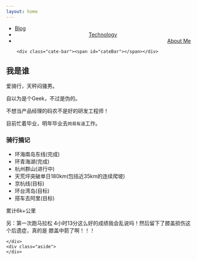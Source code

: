 ```yaml
---
layout: home
---
```


<div class="index-content project">
    <div class="section">
        <ul class="artical-cate">
            <li class="on"><a href="/"><span>Blog</span></a></li>
            <li style="text-align:center"><a href="/tech"><span>Technology</span></a></li>
            <li style="text-align:right"><a href="/about"><span>About Me</span></a></li>
        </ul>

        <div class="cate-bar"><span id="cateBar"></span></div>

## 我是谁
爱骑行，天秤闷骚男。

自以为是个Geek，不过是伪的。

不想当产品经理的码农不是好的研发工程师！

目前忙着毕业，明年毕业去`网易有道`工作。

### 骑行摘记

* 环海南岛东线(完成)
* 环青海湖(完成)
* 杭州群山(进行中)
* 天荒坪突破单日180km(包括近35km的连续爬坡)
* 京杭线(目标)
* 环台湾岛(目标)
* 搭车去阿里(目标)

累计6k+公里

另：第一次跑马拉松 4小时13分这么好的成绩我会乱说吗！然后留下了膝盖损伤这个后遗症，真的是 膝盖中箭了啊！！！

    </div>
    <div class="aside">
    </div>
</div>
